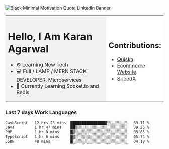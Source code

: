 <!-- ![20230107_223458 (1)-01](https://user-images.githubusercontent.com/85556603/212357966-4002f7aa-471b-4b3c-923d-f2b0d543cad5.jpeg) -->

![Black Minimal Motivation Quote LinkedIn Banner](https://github.com/KKA-0/KKA-0/assets/85556603/9f91eebb-d624-46aa-95a9-936d4ae8eaa6)



<table>
  <tr>
    <td style="width: 70%; background-color: #f2f2f2;">
      <h1>Hello, I Am Karan Agarwal</h1>
      <ul>
        <li>⚙ Learning New Tech</li>
        <li>💻 Full / LAMP / MERN STACK DEVELOPER, Microservices</li>
        <li>🙌 Currently Learning Socket.io and Redis</li>  
      </ul>
    </td>
    <td style="width: 30%; background-color: #ffffff;">
      <h2>Contributions:</h2>
      <ul>
        <li><a href="https://github.com/KKA-0/Quiska">Quiska</a></li>
         <li><a href="https://agarwal-handloom.web.app/">Ecommerce Website</a></li>
         <li><a href="https://github.com/Linkin143/SpeedX">SpeedX</a></li>
      </ul>
    </td>
  </tr>
</table>



<h3>Last 7 days Work Languages </h3> 
     
<!--START_SECTION:waka-->

```txt
JavaScript   12 hrs 23 mins  ████████████████░░░░░░░░░   63.71 %
Java         1 hr 47 mins    ██▒░░░░░░░░░░░░░░░░░░░░░░   09.25 %
PHP          1 hr 8 mins     █▒░░░░░░░░░░░░░░░░░░░░░░░   05.85 %
TypeScript   1 hr 6 mins     █▒░░░░░░░░░░░░░░░░░░░░░░░   05.74 %
JSON         48 mins         █░░░░░░░░░░░░░░░░░░░░░░░░   04.18 %
```

<!--END_SECTION:waka-->
